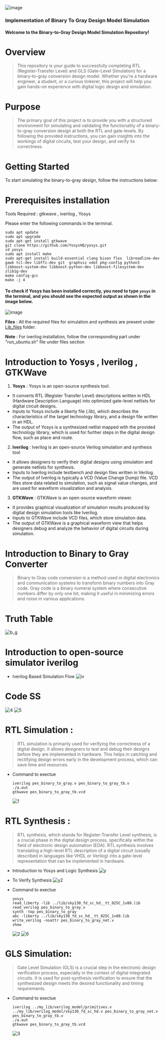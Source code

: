 ![image](https://github.com/Pavan2280/pes_binary_to_gray/assets/131603225/0c58c618-0432-46aa-a57c-7d4c43cf5369)

### Implementation of Binary To Gray Design Model Simulation

#### Welcome to the Binary-to-Gray Design Model Simulation Repository!

# Overview
> This repository is your guide to successfully completing RTL (Register-Transfer Level) and GLS (Gate-Level Simulation) for a binary-to-gray conversion design model. Whether you're a hardware engineer, a student, or a curious tinkerer, this project will help you gain hands-on experience with digital logic design and simulation.

# Purpose
> The primary goal of this project is to provide you with a structured environment for simulating and validating the functionality of a binary-to-gray conversion design at both the RTL and gate-levels. By following the provided instructions, you can gain insights into the workings of digital circuits, test your design, and verify its correctness.

# Getting Started
To start simulating the binary-to-gray design, follow the instructions below:

# Prerequisites installation
Tools Required : gtkwave , iverilog , Yosys

Please enter the following commands in the terminal.
```
sudo apt update
sudo apt upgrade
sudo apt-get install gtkwave
git clone https://github.com/YosysHQ/yosys.git
cd yosys
sudo apt install make
sudo apt-get install build-essential clang bison flex  libreadline-dev gawk tcl-dev libffi-dev git  graphviz xdot pkg-config python3 libboost-system-dev libboost-python-dev libboost-filesystem-dev zlib1g-dev
make config-gcc
make -j 4
```

#### To check if Yosys has been installed correctly, you need to type `yosys` in the terminal, and you should see the expected output as shown in the image below.
![image](https://github.com/Pavan2280/pes_binary_to_gray/assets/131603225/34a18d42-a8ce-48da-a3d6-1ece9b245802)

**Files** : All the required files for simulation and synthesis are present under [Lib_files](https://github.com/Pavan2280/pes_asic_class/tree/main/Lib_files) folder.

**Note** : For iverilog installation, follow the corresponding part under "run_ubuntu.sh" file under files section

# Introduction to Yosys , Iverilog , GTKWave

1) **Yosys** : Yosys is an open-source synthesis tool.
- It converts RTL (Register Transfer Level) descriptions written in HDL (Hardware Description Language) into optimized gate-level netlists for digital circuit designs.
- Inputs to Yosys include a liberty file (.lib), which describes the characteristics of the target technology library, and a design file written in an HDL.
- The output of Yosys is a synthesized netlist mapped with the provided technology library, which is used for further steps in the digital design flow, such as place and route.

2) **Iverilog** : Iverilog is an open-source Verilog simulation and synthesis tool 
- It allows designers to verify their digital designs using simulation and generate netlists for synthesis.
- Inputs to Iverilog include testbench and design files written in Verilog.
- The output of Iverilog is typically a VCD (Value Change Dump) file. VCD files store data related to simulation, such as signal value changes, and are used for waveform visualization and analysis.
  
3) **GTKWave** : GTKWave is an open-source waveform viewer.
- It provides graphical visualization of simulation results produced by digital design simulation tools like Iverilog.
- Inputs to GTKWave include VCD files, which store simulation data.
- The output of GTKWave is a graphical waveform view that helps designers debug and analyze the behavior of digital circuits during simulation.

# Introduction to Binary to Gray Converter
> Binary to Gray code conversion is a method used in digital electronics and communication systems to transform binary numbers into Gray code. Gray code is a binary numeral system where consecutive numbers differ by only one bit, making it useful in minimizing errors and noise in various applications. 

# Truth Table
![b_g](https://github.com/Pavan2280/pes_binary_to_gray/assets/131603225/1e5a6b75-3139-42b0-a33b-99c579ea8dc2)

# Introduction to open-source simulator iverilog
+ Iverilog Based Simulation Flow
![iv](https://github.com/Pavan2280/pes_asic_class/assets/131603225/da9c25d9-c1dd-4f47-8e2e-edd5a839e3c8)

# Code SS
![4](https://github.com/Pavan2280/pes_binary_to_gray/assets/131603225/35caa7a6-746e-4b5c-ab6a-a9f84b436816)
![5](https://github.com/Pavan2280/pes_binary_to_gray/assets/131603225/03497447-33ee-4d25-809f-2f6f79f325b0)

# RTL Simulation :
> RTL simulation is primarily used for verifying the correctness of a digital design. It allows designers to test and debug their designs before they are implemented in hardware. This helps in catching and rectifying design errors early in the development process, which can save time and resources.

+ Command to exectue
  ```
  iverilog pes_binary_to_gray.v pes_binary_to_gray_tb.v                                                                                                      
  ./a.out                                                                                                                                            
  gtkwave pes_binary_to_gray_tb.vcd
  ```
  ![1](https://github.com/Pavan2280/pes_binary_to_gray/assets/131603225/ac5938d1-8482-4a0d-8e56-3bbf7050143e)

# RTL Synthesis :
> RTL synthesis, which stands for Register-Transfer Level synthesis, is a crucial phase in the digital design process, specifically within the field of electronic design automation (EDA). RTL synthesis involves translating a high-level RTL description of a digital circuit (usually described in languages like VHDL or Verilog) into a gate-level representation that can be implemented in hardware.

+ Introduction to Yosys and Logic Synthesis
![y](https://github.com/Pavan2280/pes_asic_class/assets/131603225/96f84104-686e-4497-8c35-352a29b36268)

+ To Verify Synthesis
![y2](https://github.com/Pavan2280/pes_asic_class/assets/131603225/5a3c649c-50c6-4795-8175-866ecd2e82a8)

+ Command to exectue
  ```
  yosys                                                                                                                                                 
  read_liberty -lib ../lib/sky130_fd_sc_hd__tt_025C_1v80.lib                                                                
  read_verilog pes_binary_to_gray.v                                                                                                                   
  synth -top pes_binary_to_gray                                                                                                                           
  abc -liberty ../lib/sky130_fd_sc_hd__tt_025C_1v80.lib                                                                
  write_verilog -noattr pes_binary_to_gray_net.v
  show
  ```
  ![2](https://github.com/Pavan2280/pes_binary_to_gray/assets/131603225/df3e4a18-2ff7-41ea-9b65-3352110e2948)
  ![6](https://github.com/Pavan2280/pes_binary_to_gray/assets/131603225/4b853bb2-8a77-46b1-8bf3-7c97dcf5d103)
  
# GLS Simulation:
> Gate Level Simulation (GLS) is a crucial step in the electronic design verification process, especially in the context of digital integrated circuits. It is used for post-synthesis verification to ensure that the synthesized design meets the desired functionality and timing requirements.
+ Command to exectue
  ```
  iverilog ../my_lib/verilog_model/primitives.v ../my_lib/verilog_model/sky130_fd_sc_hd.v pes_binary_to_gray_net.v pes_binary_to_gray_tb.v
  ./a.out
  gtkwave pes_binary_to_gray_tb.vcd
  ```
  ![3](https://github.com/Pavan2280/pes_binary_to_gray/assets/131603225/8911a3a9-6b51-4303-a398-dfd596620d34)
